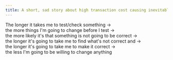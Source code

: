 ```yaml
---
title: A short, sad story about high transaction cost causing inevitable big batches and long feedback loops
---
```


The longer it takes me to test/check something ->  
the more things I'm going to change before I test ->  
the more likely it's that something is not going to be correct ->  
the longer it's going to take me to find what's not correct and ->  
the longer it's going to take me to make it correct ->  
the less I'm going to be willing to change anything
